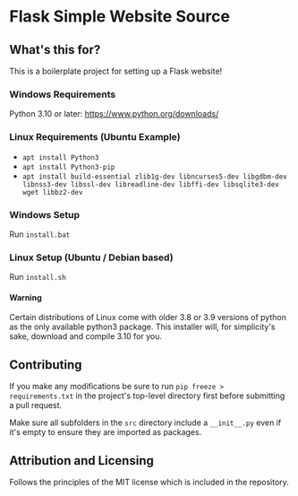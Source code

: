 # Flask Simple Website Source
## What's this for?
This is a boilerplate project for setting up a Flask website!

### Windows Requirements
Python 3.10 or later: https://www.python.org/downloads/

### Linux Requirements (Ubuntu Example)
* ```apt install Python3```
* ```apt install Python3-pip```
* ```apt install build-essential zlib1g-dev libncurses5-dev libgdbm-dev libnss3-dev libssl-dev libreadline-dev libffi-dev libsqlite3-dev wget libbz2-dev```

### Windows Setup
Run `install.bat` 
### Linux Setup (Ubuntu / Debian based)
Run `install.sh`

#### Warning
Certain distributions of Linux come with older 3.8 or 3.9 versions of python as the only available python3 package. This installer will, for simplicity's sake, download and compile 3.10 for you.

## Contributing 
If you make any modifications be sure to run `pip freeze > requirements.txt` in the project's top-level directory first before submitting a pull request.

Make sure all subfolders in the `src` directory include a `__init__.py` even if it's empty to ensure they are imported as packages.

## Attribution and Licensing
Follows the principles of the MIT license which is included in the repository.